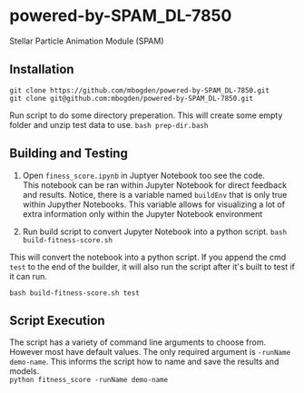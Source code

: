 # powered-by-SPAM_DL-7850
Stellar Particle Animation Module (SPAM)


## Installation

```
git clone https://github.com/mbogden/powered-by-SPAM_DL-7850.git
git clone git@github.com:mbogden/powered-by-SPAM_DL-7850.git
```

Run script to do some directory preperation.  This will create some empty folder and unzip test data to use. 
`bash prep-dir.bash`


## Building and Testing
1. Open `finess_score.ipynb` in Juptyer Notebook too see the code.  
This notebook can be ran within Jupyter Notebook for direct feedback and results.  Notice, there is a variable named `buildEnv` that is only true within Jupyther Notebooks.  This variable allows for visualizing a lot of extra information only within the Jupyter Notebook environment

2. Run build script to convert Jupyter Notebook into a python script.
`bash build-fitness-score.sh`

This will convert the notebook into a python script.  If you append the cmd `test` to the end of the builder, it will also run the script after it's built to test if it can run.

`bash build-fitness-score.sh test`


## Script Execution
The script has a variety of command line arguments to choose from.  However most have default values.  The only required argument is `-runName demo-name`.  This informs the script how to name and save the results and models.  
`python fitness_score -runName demo-name`

